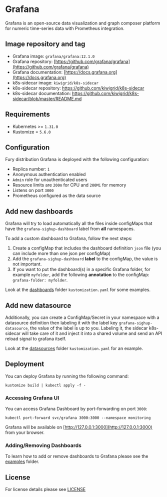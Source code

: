 # Grafana

<!-- <SD-DOCS> -->

Grafana is an open-source data visualization and graph composer platform for
numeric time-series data with Prometheus integration.

## Image repository and tag

- Grafana image: `grafana/grafana:12.1.0`
- Grafana repository: [https://github.com/grafana/grafana](https://github.com/grafana/grafana)
- Grafana documentation: [https://docs.grafana.org](https://docs.grafana.org)
- k8s-sidecar image: `kiwigrid/k8s-sidecar`
- k8s-sidecar repository: <https://github.com/kiwigrid/k8s-sidecar>
- k8s-sidecar documentation: <https://github.com/kiwigrid/k8s-sidecar/blob/master/README.md>

## Requirements

- Kubernetes >= `1.31.0`
- Kustomize = `5.6.0`

## Configuration

Fury distribution Grafana is deployed with the following configuration:

- Replica number: `1`
- Anonymous authentication enabled
- `Admin` role for unauthenticated users
- Resource limits are `200m` for CPU and `200Mi` for memory
- Listens on port `3000`
- Prometheus configured as the data source

## Add new dashboards

Grafana will try to load automatically all the files inside configMaps that have the `grafana-sighup-dashboard` label from **all** namespaces.

To add a custom dashboard to Grafana, follow the next steps:

1. Create a configMap that includes the dashboard definition `json` file (you can include more than one json per configMap)
2. Add the `grafana-sighup-dashboard` **label** to the configMap, the value is not important.
3. If you want to put the dashboard(s) in a specific Grafana folder, for example `myfolder`, add the following **annotation** to the configMap: `grafana-folder: myfolder`.

Look at the [dashboards](dashboards) folder `kustomization.yaml` for some examples.

## Add new datasource

Additionally, you can create a ConfigMap/Secret in your namespace with a datasource definition then labeling it
with the label key `grafana-sighup-datasource`, the value of the label is up to you. Labeling it, the sidecar k8s-sidecar
will take care of it and inject it into a shared volume and send an API reload signal to grafana itself.

Look at the [datasources](datasources) folder `kustomization.yaml` for an example.

## Deployment

You can deploy Grafana by running the following command:

```shell
kustomize build | kubectl apply -f -
```

### Accessing Grafana UI

You can access Grafana Dashboard by port-forwarding on port `3000`:

```shell
kubectl port-forward svc/grafana 3000:3000 --namespace monitoring
```

Grafana will be available on [http://127.0.0.1:3000](http://127.0.0.1:3000) from
your browser.

### Adding/Removing Dashboards

To learn how to add or remove dashboards to Grafana please see the
[examples](../../examples/grafana-add-dashboard) folder.

<!-- </SD-DOCS> -->

## License

For license details please see [LICENSE](../../LICENSE)
